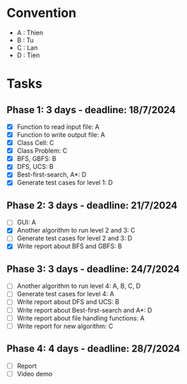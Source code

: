 # Convention
- A : Thien
- B : Tu
- C : Lan
- D : Tien

# Tasks
## Phase 1: 3 days - deadline: 18/7/2024
- [x] Function to read input file: A
- [x] Function to write output file: A
- [x] Class Cell: C
- [x] Class Problem: C
- [x] BFS, GBFS: B
- [x] DFS, UCS: B
- [x] Best-first-search, A*: D
- [x] Generate test cases for level 1: D

## Phase 2: 3 days - deadline: 21/7/2024
- [ ] GUI: A
- [x] Another algorithm to run level 2 and 3: C
- [ ] Generate test cases for level 2 and 3: D
- [x] Write report about BFS and GBFS: B

## Phase 3: 3 days - deadline: 24/7/2024
- [ ] Another algorithm to run level 4: A, B, C, D
- [ ] Generate test cases for level 4: A
- [ ] Write report about DFS and UCS: B
- [ ] Write report about Best-first-search and A*: D
- [ ] Write report about file handling functions: A
- [ ] Write report for new algorithm: C

## Phase 4: 4 days - deadline: 28/7/2024
- [ ] Report
- [ ] Video demo